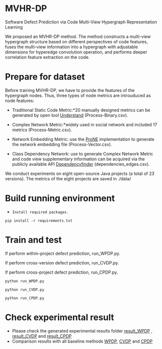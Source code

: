 # MVHR-DP

Software Defect Prediction via Code Multi-View Hypergraph Representation Learning

We proposed an MVHR-DP method. The method constructs a multi-view hypergraph structure based on different perspectives of code features, fuses the multi-view information into a hypergraph with adjustable dimensions for hyperedge convolution operation, and performs deeper correlation feature extraction on the code.

# Prepare for dataset

Before training MVHR-DP, we have to provide the features of the hypergraph nodes. Thus, three types of node metrics are introuduced as node features:

- Traditional Static Code Metric:*20 manually designed metrics can be generated by open tool  [Understand]( https://scitools.com) (Process-Binary.csv).

- Complex Network Metric:*widely used in social network and included 17 metrics (Process-Metric.csv).

- Network Embedding Metric: use the [ProNE](https://github.com/THUDM/ProNE) implementation to generate the network embedding file (Process-Vector.csv).

- Class Dependency Network: use to generate Complex Network Metric and code view supplementary information can be acquired via the publicly available API [Dependencyfinder](https://depfind.sourceforge.io/) (dependencies_edges.csv).

We conduct experiments on eight open-source Java projects (a total of 23 versions). The metrics of the eight projects are saved in ./data/

# Build running environment

- `Install required packages.`

```
pip install -r requirements.txt
```

# Train and test

If perform within-project defect prediction, run_WPDP.py. 

If perform cross-version defect prediction, run_CVDP.py.

If perform cross-project defect prediction, run_CPDP.py. 

```
python run_WPDP.py

python run_CVDP.py

python run_CPDP.py
```

# Check experimental result

- Please check the generated experimental results folder [result_WPDP](https://github.com/insoft-lab/MVHR-DP/tree/main/results_WPDP) , [result_CVDP](https://github.com/insoft-lab/MVHR-DP/tree/main/results_CVDP) and [result_CPDP](https://github.com/insoft-lab/MVHR-DP/tree/main/results_CPDP)
- Comparison results with all baseline methods [WPDP](https://github.com/insoft-lab/MVHR-DP/blob/main/results_comparison/WPDP.pdf), [CVDP](https://github.com/insoft-lab/MVHR-DP/blob/main/results_comparison/CVDP.pdf) and [CPDP](https://github.com/insoft-lab/MVHR-DP/blob/main/results_comparison/CPDP.pdf)

